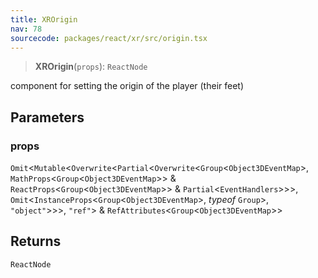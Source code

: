 ```yaml
---
title: XROrigin
nav: 78
sourcecode: packages/react/xr/src/origin.tsx
---
```


> **XROrigin**(`props`): `ReactNode`

component for setting the origin of the player (their feet)

## Parameters

### props

`Omit`\<`Mutable`\<`Overwrite`\<`Partial`\<`Overwrite`\<`Group`\<`Object3DEventMap`\>, `MathProps`\<`Group`\<`Object3DEventMap`\>\> & `ReactProps`\<`Group`\<`Object3DEventMap`\>\> & `Partial`\<`EventHandlers`\>\>\>, `Omit`\<`InstanceProps`\<`Group`\<`Object3DEventMap`\>, *typeof* `Group`\>, `"object"`\>\>\>, `"ref"`\> & `RefAttributes`\<`Group`\<`Object3DEventMap`\>\>

## Returns

`ReactNode`
